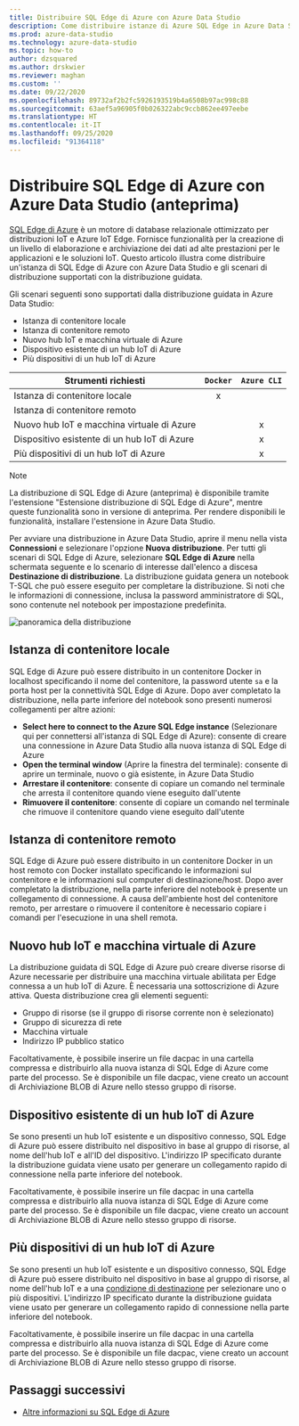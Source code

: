 ```yaml
---
title: Distribuire SQL Edge di Azure con Azure Data Studio
description: Come distribuire istanze di Azure SQL Edge in Azure Data Studio
ms.prod: azure-data-studio
ms.technology: azure-data-studio
ms.topic: how-to
author: dzsquared
ms.author: drskwier
ms.reviewer: maghan
ms.custom: ''
ms.date: 09/22/2020
ms.openlocfilehash: 89732af2b2fc5926193519b4a6508b97ac998c88
ms.sourcegitcommit: 63aef5a96905f0b026322abc9ccb862ee497eebe
ms.translationtype: HT
ms.contentlocale: it-IT
ms.lasthandoff: 09/25/2020
ms.locfileid: "91364118"
---
```

# <a name="deploy-azure-sql-edge-with-azure-data-studio-preview"></a>Distribuire SQL Edge di Azure con Azure Data Studio (anteprima)

[SQL Edge di Azure](https://docs.microsoft.com/azure/azure-sql-edge/overview) è un motore di database relazionale ottimizzato per distribuzioni IoT e Azure IoT Edge. Fornisce funzionalità per la creazione di un livello di elaborazione e archiviazione dei dati ad alte prestazioni per le applicazioni e le soluzioni IoT. Questo articolo illustra come distribuire un'istanza di SQL Edge di Azure con Azure Data Studio e gli scenari di distribuzione supportati con la distribuzione guidata.  

Gli scenari seguenti sono supportati dalla distribuzione guidata in Azure Data Studio:

- Istanza di contenitore locale
- Istanza di contenitore remoto
- Nuovo hub IoT e macchina virtuale di Azure
- Dispositivo esistente di un hub IoT di Azure
- Più dispositivi di un hub IoT di Azure

| Strumenti richiesti | `Docker` | `Azure CLI` |
| ------------- | :---: | :---: |
| Istanza di contenitore locale | x | |
| Istanza di contenitore remoto | | |
| Nuovo hub IoT e macchina virtuale di Azure | | x |
| Dispositivo esistente di un hub IoT di Azure |  | x |
| Più dispositivi di un hub IoT di Azure |   |  x |

> [!NOTE]
> La distribuzione di SQL Edge di Azure (anteprima) è disponibile tramite l'estensione "Estensione distribuzione di SQL Edge di Azure", mentre queste funzionalità sono in versione di anteprima. Per rendere disponibili le funzionalità, installare l'estensione in Azure Data Studio.

Per avviare una distribuzione in Azure Data Studio, aprire il menu nella vista **Connessioni** e selezionare l'opzione **Nuova distribuzione**.  Per tutti gli scenari di SQL Edge di Azure, selezionare **SQL Edge di Azure** nella schermata seguente e lo scenario di interesse dall'elenco a discesa **Destinazione di distribuzione**. La distribuzione guidata genera un notebook T-SQL che può essere eseguito per completare la distribuzione. Si noti che le informazioni di connessione, inclusa la password amministratore di SQL, sono contenute nel notebook per impostazione predefinita.

![panoramica della distribuzione](media/deploy-azure-sql-edge/deploy-overview.png)

## <a name="local-container-instance"></a>Istanza di contenitore locale

SQL Edge di Azure può essere distribuito in un contenitore Docker in localhost specificando il nome del contenitore, la password utente `sa` e la porta host per la connettività SQL Edge di Azure.  Dopo aver completato la distribuzione, nella parte inferiore del notebook sono presenti numerosi collegamenti per altre azioni:

- **Select here to connect to the Azure SQL Edge instance** (Selezionare qui per connettersi all'istanza di SQL Edge di Azure): consente di creare una connessione in Azure Data Studio alla nuova istanza di SQL Edge di Azure
- **Open the terminal window** (Aprire la finestra del terminale): consente di aprire un terminale, nuovo o già esistente, in Azure Data Studio
- **Arrestare il contenitore**: consente di copiare un comando nel terminale che arresta il contenitore quando viene eseguito dall'utente
- **Rimuovere il contenitore**: consente di copiare un comando nel terminale che rimuove il contenitore quando viene eseguito dall'utente

## <a name="remote-container-instance"></a>Istanza di contenitore remoto

SQL Edge di Azure può essere distribuito in un contenitore Docker in un host remoto con Docker installato specificando le informazioni sul contenitore e le informazioni sul computer di destinazione/host.  Dopo aver completato la distribuzione, nella parte inferiore del notebook è presente un collegamento di connessione.  A causa dell'ambiente host del contenitore remoto, per arrestare o rimuovere il contenitore è necessario copiare i comandi per l'esecuzione in una shell remota.

## <a name="new-azure-iot-hub-and-vm"></a>Nuovo hub IoT e macchina virtuale di Azure

La distribuzione guidata di SQL Edge di Azure può creare diverse risorse di Azure necessarie per distribuire una macchina virtuale abilitata per Edge connessa a un hub IoT di Azure. È necessaria una sottoscrizione di Azure attiva. Questa distribuzione crea gli elementi seguenti:

- Gruppo di risorse (se il gruppo di risorse corrente non è selezionato)
- Gruppo di sicurezza di rete
- Macchina virtuale
- Indirizzo IP pubblico statico

Facoltativamente, è possibile inserire un file dacpac in una cartella compressa e distribuirlo alla nuova istanza di SQL Edge di Azure come parte del processo.  Se è disponibile un file dacpac, viene creato un account di Archiviazione BLOB di Azure nello stesso gruppo di risorse.

## <a name="existing-device-of-an-azure-iot-hub"></a>Dispositivo esistente di un hub IoT di Azure

Se sono presenti un hub IoT esistente e un dispositivo connesso, SQL Edge di Azure può essere distribuito nel dispositivo in base al gruppo di risorse, al nome dell'hub IoT e all'ID del dispositivo.
L'indirizzo IP specificato durante la distribuzione guidata viene usato per generare un collegamento rapido di connessione nella parte inferiore del notebook.

Facoltativamente, è possibile inserire un file dacpac in una cartella compressa e distribuirlo alla nuova istanza di SQL Edge di Azure come parte del processo.  Se è disponibile un file dacpac, viene creato un account di Archiviazione BLOB di Azure nello stesso gruppo di risorse.

## <a name="multiple-devices-of-an-azure-iot-hub"></a>Più dispositivi di un hub IoT di Azure

Se sono presenti un hub IoT esistente e un dispositivo connesso, SQL Edge di Azure può essere distribuito nel dispositivo in base al gruppo di risorse, al nome dell'hub IoT e a una [condizione di destinazione](https://docs.microsoft.com/azure/iot-edge/module-deployment-monitoring#target-condition) per selezionare uno o più dispositivi.
L'indirizzo IP specificato durante la distribuzione guidata viene usato per generare un collegamento rapido di connessione nella parte inferiore del notebook.

Facoltativamente, è possibile inserire un file dacpac in una cartella compressa e distribuirlo alla nuova istanza di SQL Edge di Azure come parte del processo.  Se è disponibile un file dacpac, viene creato un account di Archiviazione BLOB di Azure nello stesso gruppo di risorse.

## <a name="next-steps"></a>Passaggi successivi

- [Altre informazioni su SQL Edge di Azure](https://docs.microsoft.com/azure/azure-sql-edge/)